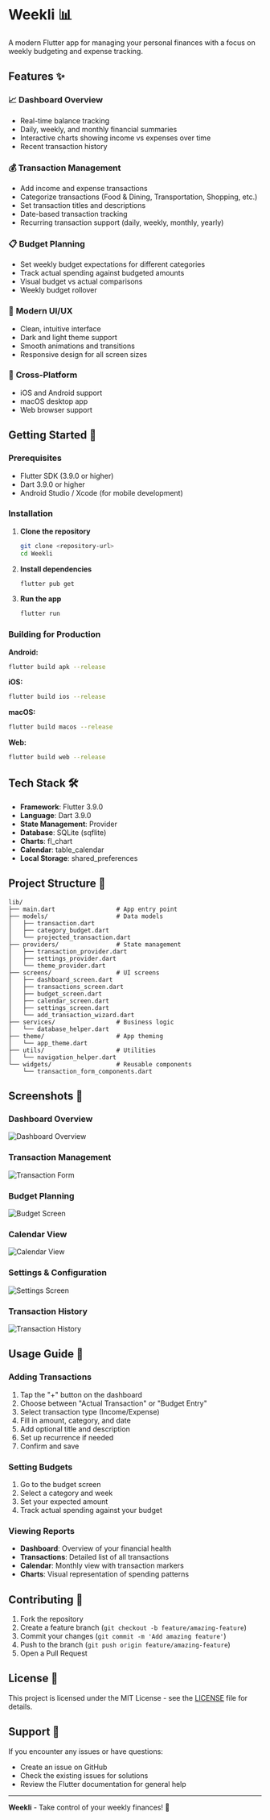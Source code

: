 # Weekli 📊

A modern Flutter app for managing your personal finances with a focus on weekly budgeting and expense tracking.

## Features ✨

### 📈 **Dashboard Overview**
- Real-time balance tracking
- Daily, weekly, and monthly financial summaries
- Interactive charts showing income vs expenses over time
- Recent transaction history

### 💰 **Transaction Management**
- Add income and expense transactions
- Categorize transactions (Food & Dining, Transportation, Shopping, etc.)
- Set transaction titles and descriptions
- Date-based transaction tracking
- Recurring transaction support (daily, weekly, monthly, yearly)

### 📋 **Budget Planning**
- Set weekly budget expectations for different categories
- Track actual spending against budgeted amounts
- Visual budget vs actual comparisons
- Weekly budget rollover

### 🎨 **Modern UI/UX**
- Clean, intuitive interface
- Dark and light theme support
- Smooth animations and transitions
- Responsive design for all screen sizes

### 📱 **Cross-Platform**
- iOS and Android support
- macOS desktop app
- Web browser support

## Getting Started 🚀

### Prerequisites
- Flutter SDK (3.9.0 or higher)
- Dart 3.9.0 or higher
- Android Studio / Xcode (for mobile development)

### Installation

1. **Clone the repository**
   ```bash
   git clone <repository-url>
   cd Weekli
   ```

2. **Install dependencies**
   ```bash
   flutter pub get
   ```

3. **Run the app**
   ```bash
   flutter run
   ```

### Building for Production

**Android:**
```bash
flutter build apk --release
```

**iOS:**
```bash
flutter build ios --release
```

**macOS:**
```bash
flutter build macos --release
```

**Web:**
```bash
flutter build web --release
```

## Tech Stack 🛠️

- **Framework**: Flutter 3.9.0
- **Language**: Dart 3.9.0
- **State Management**: Provider
- **Database**: SQLite (sqflite)
- **Charts**: fl_chart
- **Calendar**: table_calendar
- **Local Storage**: shared_preferences

## Project Structure 📁

```
lib/
├── main.dart                 # App entry point
├── models/                   # Data models
│   ├── transaction.dart
│   ├── category_budget.dart
│   └── projected_transaction.dart
├── providers/                # State management
│   ├── transaction_provider.dart
│   ├── settings_provider.dart
│   └── theme_provider.dart
├── screens/                  # UI screens
│   ├── dashboard_screen.dart
│   ├── transactions_screen.dart
│   ├── budget_screen.dart
│   ├── calendar_screen.dart
│   ├── settings_screen.dart
│   └── add_transaction_wizard.dart
├── services/                 # Business logic
│   └── database_helper.dart
├── theme/                    # App theming
│   └── app_theme.dart
├── utils/                    # Utilities
│   └── navigation_helper.dart
└── widgets/                  # Reusable components
    └── transaction_form_components.dart
```

## Screenshots 📸

### Dashboard Overview
![Dashboard Overview](docs/images/Simulator%20Screenshot%20-%20iPhone%2016e%20-%202025-08-17%20at%2011.48.29.png)

### Transaction Management
![Transaction Form](docs/images/Simulator%20Screenshot%20-%20iPhone%2016e%20-%202025-08-17%20at%2011.48.33.png)

### Budget Planning
![Budget Screen](docs/images/Simulator%20Screenshot%20-%20iPhone%2016e%20-%202025-08-17%20at%2011.48.37.png)

### Calendar View
![Calendar View](docs/images/Simulator%20Screenshot%20-%20iPhone%2016e%20-%202025-08-17%20at%2011.48.42.png)

### Settings & Configuration
![Settings Screen](docs/images/Simulator%20Screenshot%20-%20iPhone%2016e%20-%202025-08-17%20at%2011.48.45.png)

### Transaction History
![Transaction History](docs/images/Simulator%20Screenshot%20-%20iPhone%2016e%20-%202025-08-17%20at%2011.48.50.png)

## Usage Guide 📖

### Adding Transactions
1. Tap the "+" button on the dashboard
2. Choose between "Actual Transaction" or "Budget Entry"
3. Select transaction type (Income/Expense)
4. Fill in amount, category, and date
5. Add optional title and description
6. Set up recurrence if needed
7. Confirm and save

### Setting Budgets
1. Go to the budget screen
2. Select a category and week
3. Set your expected amount
4. Track actual spending against your budget

### Viewing Reports
- **Dashboard**: Overview of your financial health
- **Transactions**: Detailed list of all transactions
- **Calendar**: Monthly view with transaction markers
- **Charts**: Visual representation of spending patterns

## Contributing 🤝

1. Fork the repository
2. Create a feature branch (`git checkout -b feature/amazing-feature`)
3. Commit your changes (`git commit -m 'Add amazing feature'`)
4. Push to the branch (`git push origin feature/amazing-feature`)
5. Open a Pull Request

## License 📄

This project is licensed under the MIT License - see the [LICENSE](LICENSE) file for details.

## Support 💬

If you encounter any issues or have questions:
- Create an issue on GitHub
- Check the existing issues for solutions
- Review the Flutter documentation for general help

---

**Weekli** - Take control of your weekly finances! 💪
